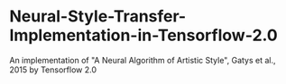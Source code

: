 # Neural-Style-Transfer-Implementation-in-Tensorflow-2.0
An implementation of "A Neural Algorithm of Artistic Style", Gatys et al., 2015 by Tensorflow 2.0
